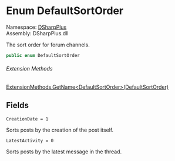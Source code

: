 # Enum DefaultSortOrder

Namespace: [DSharpPlus](DSharpPlus.md)  
Assembly: DSharpPlus.dll

The sort order for forum channels.

```csharp
public enum DefaultSortOrder
```

###### Extension Methods

[ExtensionMethods.GetName<DefaultSortOrder\>\(DefaultSortOrder\)](DSharpPlus.SlashCommands.ExtensionMethods.md\#DSharpPlus\_SlashCommands\_ExtensionMethods\_GetName\_\_1\_\_\_0\_)

## Fields

`CreationDate = 1` 

Sorts posts by the creation of the post itself.

`LatestActivity = 0` 

Sorts posts by the latest message in the thread.


